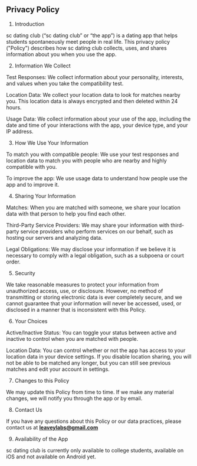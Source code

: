 ## Privacy Policy

1. Introduction

sc dating club (“sc dating club” or “the app”) is a dating app that helps students spontaneously meet people in real life. This privacy policy ("Policy") describes how sc dating club collects, uses, and shares information about you when you use the app.

2. Information We Collect

Test Responses: We collect information about your personality, interests, and values when you take the compatibility test.

Location Data: We collect your location data to look for matches nearby you. This location data is always encrypted and then deleted within 24 hours.

Usage Data: We collect information about your use of the app, including the date and time of your interactions with the app, your device type, and your IP address.

3. How We Use Your Information

To match you with compatible people: We use your test responses and location data to match you with people who are nearby and highly compatible with you.

To improve the app: We use usage data to understand how people use the app and to improve it.

4. Sharing Your Information

Matches: When you are matched with someone, we share your location data with that person to help you find each other.

Third-Party Service Providers: We may share your information with third-party service providers who perform services on our behalf, such as hosting our servers and analyzing data.

Legal Obligations: We may disclose your information if we believe it is necessary to comply with a legal obligation, such as a subpoena or court order.

5. Security

We take reasonable measures to protect your information from unauthorized access, use, or disclosure. However, no method of transmitting or storing electronic data is ever completely secure, and we cannot guarantee that your information will never be accessed, used, or disclosed in a manner that is inconsistent with this Policy.

6. Your Choices

Active/Inactive Status: You can toggle your status between active and inactive to control when you are matched with people.

Location Data: You can control whether or not the app has access to your location data in your device settings. If you disable location sharing, you will not be able to be matched any longer, but you can still see previous matches and edit your account in settings.

7. Changes to this Policy

We may update this Policy from time to time. If we make any material changes, we will notify you through the app or by email.

8. Contact Us

If you have any questions about this Policy or our data practices, please contact us at **[leaveylabs@gmail.com](mailto:leaveylabs@gmail.com)**

9. Availability of the App

sc dating club is currently only available to college students, available on iOS and not available on Android yet.